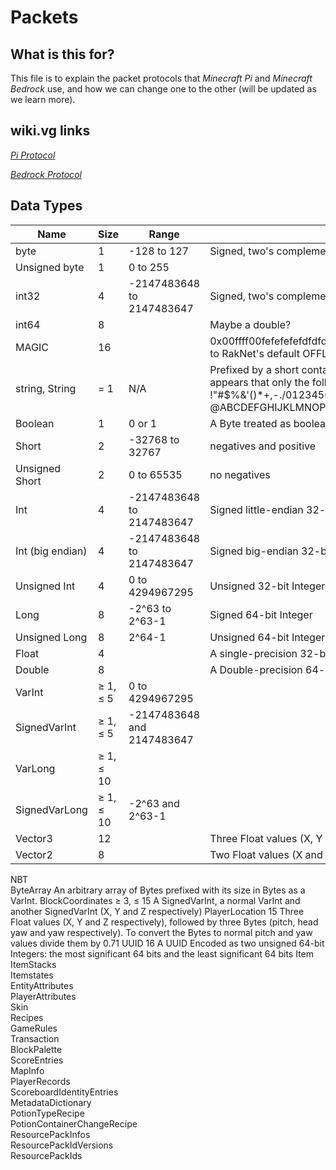 # Packets

## What is this for?
This file is to explain the packet protocols that *Minecraft Pi* and *Minecraft Bedrock* use, and how we can change one to the other (will be updated as we learn more).

## wiki.vg links
[*Pi Protocol*](https://wiki.vg/Pocket_Minecraft_Protocol)

[*Bedrock Protocol*](https://wiki.vg/Bedrock_Protocol)

## Data Types
Name | Size | Range | Notes
---- | ---- | ----- | -----
byte | 1 | -128 to 127 | Signed, two's complement
Unsigned byte | 1 | 0 to 255 | 
int32	| 4	| -2147483648 to 2147483647	| Signed, two's complement
int64	| 8	|  | Maybe a double?
MAGIC	| 16 |  | 0x00ffff00fefefefefdfdfdfd12345678	always those hex bytes, corresponding to RakNet's default OFFLINE_MESSAGE_DATA_ID
string, String|	= 1	| N/A	| Prefixed by a short containing the length of the string in characters. It appears that only the following ASCII characters can be displayed: !"#$%&'()\*+,-./0123456789:;<=\>?@ABCDEFGHIJKLMNOPQRSTUVWXYZ[\\]^\_\`abcdefghijklmnopqrstuvwxyz{\|}~
Boolean	| 1	| 0 or 1	| A Byte treated as boolean, 0 is false but anything greater then that is true
Short	| 2	| -32768 to 32767 | negatives and positive
Unsigned Short | 2|	0 to 65535	| no negatives
Int	| 4	| -2147483648 to 2147483647	| Signed little-endian 32-bit Integer
Int (big endian)	| 4	| -2147483648 to 2147483647	| Signed big-endian 32-bit Integer
Unsigned Int	| 4	| 0 to 4294967295	| Unsigned 32-bit Integer
Long	| 8	| -2^63 to 2^63-1	| Signed 64-bit Integer
Unsigned Long	| 8	| 2^64-1	| Unsigned 64-bit Integer
Float	| 4 | 	| 	A single-precision 32-bit IEEE 754 Floating point number
Double| 	8	| | 	A Double-precision 64-bit IEEE 754 Floating point number
VarInt| 	≥ 1, ≤ 5	| 0 to 4294967295 | 	
SignedVarInt	| ≥ 1, ≤ 5	| -2147483648 and 2147483647	
VarLong	| ≥ 1, ≤ 10	| | 	
SignedVarLong	| ≥ 1, ≤ 10| 	-2^63 and 2^63-1	| 
Vector3	| 12	| | 	Three Float values (X, Y and Z respectively)
Vector2 | 	8| | 		Two Float values (X and Y respectively)

NBT			
ByteArray			An arbitrary array of Bytes prefixed with its size in Bytes as a VarInt.
BlockCoordinates	≥ 3, ≤ 15		A SignedVarInt, a normal VarInt and another SignedVarInt (X, Y and Z respectively)
PlayerLocation	15		Three Float values (X, Y and Z respectively), followed by three Bytes (pitch, head yaw and yaw respectively). To convert the Bytes to normal pitch and yaw values divide them by 0.71
UUID	16	A UUID	Encoded as two unsigned 64-bit Integers: the most significant 64 bits and the least significant 64 bits
Item			
ItemStacks			
Itemstates			
EntityAttributes			
PlayerAttributes			
Skin			
Recipes			
GameRules			
Transaction			
BlockPalette			
ScoreEntries			
MapInfo			
PlayerRecords			
ScoreboardIdentityEntries			
MetadataDictionary			
PotionTypeRecipe			
PotionContainerChangeRecipe			
ResourcePackInfos			
ResourcePackIdVersions			
ResourcePackIds			
